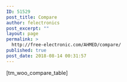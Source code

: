 ```yaml
---
ID: 51529
post_title: Compare
author: felectronics
post_excerpt: ""
layout: page
permalink: >
  http://free-electronic.com/AHMED/compare/
published: true
post_date: 2018-08-14 00:31:57
---
```

[tm_woo_compare_table]